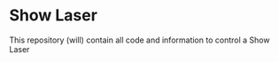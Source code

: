 Show Laser
===========================================================

This repository (will) contain all code and information to control a Show Laser

